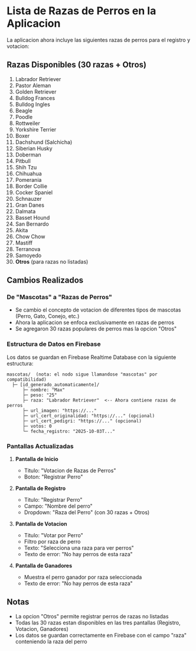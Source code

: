# Lista de Razas de Perros en la Aplicacion

La aplicacion ahora incluye las siguientes razas de perros para el registro y votacion:

## Razas Disponibles (30 razas + Otros)

1. Labrador Retriever
2. Pastor Aleman
3. Golden Retriever
4. Bulldog Frances
5. Bulldog Ingles
6. Beagle
7. Poodle
8. Rottweiler
9. Yorkshire Terrier
10. Boxer
11. Dachshund (Salchicha)
12. Siberian Husky
13. Doberman
14. Pitbull
15. Shih Tzu
16. Chihuahua
17. Pomerania
18. Border Collie
19. Cocker Spaniel
20. Schnauzer
21. Gran Danes
22. Dalmata
23. Basset Hound
24. San Bernardo
25. Akita
26. Chow Chow
27. Mastiff
28. Terranova
29. Samoyedo
30. **Otros** (para razas no listadas)

## Cambios Realizados

### De "Mascotas" a "Razas de Perros"
- Se cambio el concepto de votacion de diferentes tipos de mascotas (Perro, Gato, Conejo, etc.)
- Ahora la aplicacion se enfoca exclusivamente en razas de perros
- Se agregaron 30 razas populares de perros mas la opcion "Otros"

### Estructura de Datos en Firebase
Los datos se guardan en Firebase Realtime Database con la siguiente estructura:

```
mascotas/  (nota: el nodo sigue llamandose "mascotas" por compatibilidad)
  ├─ [id_generado_automaticamente]/
      ├─ nombre: "Max"
      ├─ peso: "25"
      ├─ raza: "Labrador Retriever"  <-- Ahora contiene razas de perros
      ├─ url_imagen: "https://..."
      ├─ url_cert_originalidad: "https://..." (opcional)
      ├─ url_cert_pedigri: "https://..." (opcional)
      ├─ votos: 0
      └─ fecha_registro: "2025-10-03T..."
```

### Pantallas Actualizadas

1. **Pantalla de Inicio**
   - Titulo: "Votacion de Razas de Perros"
   - Boton: "Registrar Perro"

2. **Pantalla de Registro**
   - Titulo: "Registrar Perro"
   - Campo: "Nombre del perro"
   - Dropdown: "Raza del Perro" (con 30 razas + Otros)

3. **Pantalla de Votacion**
   - Titulo: "Votar por Perro"
   - Filtro por raza de perro
   - Texto: "Selecciona una raza para ver perros"
   - Texto de error: "No hay perros de esta raza"

4. **Pantalla de Ganadores**
   - Muestra el perro ganador por raza seleccionada
   - Texto de error: "No hay perros de esta raza"

## Notas
- La opcion "Otros" permite registrar perros de razas no listadas
- Todas las 30 razas estan disponibles en las tres pantallas (Registro, Votacion, Ganadores)
- Los datos se guardan correctamente en Firebase con el campo "raza" conteniendo la raza del perro
